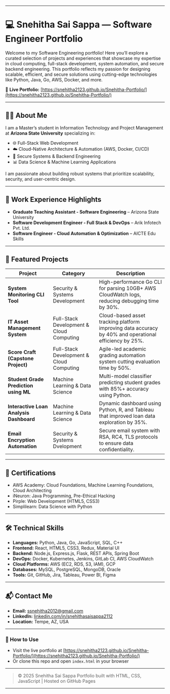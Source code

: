 
---

# 💻 Snehitha Sai Sappa — Software Engineer Portfolio

Welcome to my Software Engineering portfolio! Here you’ll explore a curated selection of projects and experiences that showcase my expertise in cloud computing, full-stack development, system automation, and secure backend engineering. This portfolio reflects my passion for designing scalable, efficient, and secure solutions using cutting-edge technologies like Python, Java, Go, AWS, Docker, and more.

🔗 **Live Portfolio:** [https://snehitha2123.github.io/Snehitha-Portfolio/](https://snehitha2123.github.io/Snehitha-Portfolio/)

---

## 👩‍💻 About Me

I am a Master’s student in Information Technology and Project Management at **Arizona State University** specializing in:

* 🌐 Full-Stack Web Development
* ☁️ Cloud-Native Architecture & Automation (AWS, Docker, CI/CD)
* 🔐 Secure Systems & Backend Engineering
* 📊 Data Science & Machine Learning Applications

I am passionate about building robust systems that prioritize scalability, security, and user-centric design.

---

## 💼 Work Experience Highlights

* **Graduate Teaching Assistant - Software Engineering** – Arizona State University
* **Software Development Engineer - Full Stack & DevOps** – Arik Infotech Pvt. Ltd.
* **Software Engineer - Cloud Automation & Optimization** – AICTE Edu Skills

---

## 🚀 Featured Projects

| Project                                 | Category                        | Description                                                                                           |
| --------------------------------------- | ------------------------------- | ----------------------------------------------------------------------------------------------------- |
| **System Monitoring CLI Tool**          | Security & Systems Development    | High-performance Go CLI for parsing 10GB+ AWS CloudWatch logs, reducing debugging time by 30%.        |
| **IT Asset Management System**          | Full-Stack Development & Cloud Computing    | Cloud-based asset tracking platform improving data accuracy by 40% and operational efficiency by 25%. |
| **Score Craft (Capstone Project)**      | Full-Stack Development & Cloud Computing    | Agile-led academic grading automation system cutting evaluation time by 50%.                          |
| **Student Grade Prediction using ML**   | Machine Learning & Data Science | Multi-model classifier predicting student grades with 85%+ accuracy using Python.                     |
| **Interactive Loan Analysis Dashboard** | Machine Learning & Data Science | Dynamic dashboard using Python, R, and Tableau that improved loan data exploration by 35%.            |
| **Email Encryption Automation**         | Security & Systems Dvelopment  | Secure email system with RSA, RC4, TLS protocols to ensure data confidentiality.                      |

---

## 📜 Certifications

* AWS Academy: Cloud Foundations, Machine Learning Foundations, Cloud Architecting
* iNeuron: Java Programming, Pre-Ethical Hacking
* Pirple: Web Development (HTML5, CSS3)
* Simplilearn: Data Science with Python

---

## 🛠️ Technical Skills

* **Languages:** Python, Java, Go, JavaScript, SQL, C++
* **Frontend:** React, HTML5, CSS3, Redux, Material UI
* **Backend:** Node.js, Express.js, Flask, REST APIs, Spring Boot
* **DevOps:** Docker, Kubernetes, Jenkins, GitLab CI, AWS CloudWatch
* **Cloud Platforms:** AWS (EC2, RDS, S3, IAM), GCP
* **Databases:** MySQL, PostgreSQL, MongoDB, Oracle
* **Tools:** Git, GitHub, Jira, Tableau, Power BI, Figma

---

## 📬 Contact Me

* **Email:** [ssnehitha2012@gmail.com](mailto:ssnehitha2012@gmail.com)
* **LinkedIn:** [linkedin.com/in/snehithasaisappa2112](https://www.linkedin.com/in/snehithasaisappa2112/)
* **Location:** Tempe, AZ, USA

---

### 📌 How to Use

* Visit the live portfolio at [https://snehitha2123.github.io/Snehitha-Portfolio/](https://snehitha2123.github.io/Snehitha-Portfolio/)
* Or clone this repo and open `index.html` in your browser

---

> © 2025 Snehitha Sai Sappa
> Portfolio built with HTML, CSS, JavaScript | Hosted on GitHub Pages

---

